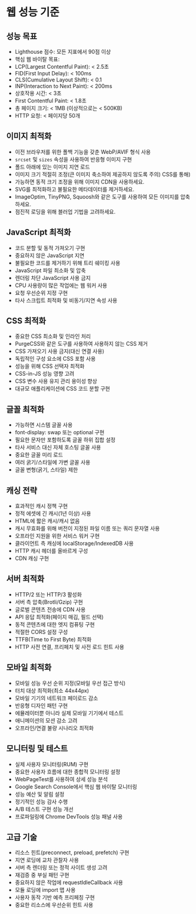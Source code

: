 # 웹 성능 기준

## 성능 목표

- Lighthouse 점수: 모든 지표에서 90점 이상
- 핵심 웹 바이탈 목표:
- LCP(Largest Contentful Paint): < 2.5초
- FID(First Input Delay): < 100ms
- CLS(Cumulative Layout Shift): < 0.1
- INP(Interaction to Next Paint): < 200ms
- 상호작용 시간: < 3초
- First Contentful Paint: < 1.8초
- 총 페이지 크기: < 1MB (이상적으로는 < 500KB)
- HTTP 요청: < 페이지당 50개

## 이미지 최적화

- 이전 브라우저를 위한 폴백 기능을 갖춘 WebP/AVIF 형식 사용
- `srcset` 및 `sizes` 속성을 사용하여 반응형 이미지 구현
- 폴드 아래에 있는 이미지 지연 로드
- 이미지 크기 적절히 조정(큰 이미지 축소하여 제공하지 않도록 주의) CSS를 통해)
- 가능하면 동적 크기 조정을 위해 이미지 CDN을 사용하세요.
- SVG를 최적화하고 불필요한 메타데이터를 제거하세요.
- ImageOptim, TinyPNG, Squoosh와 같은 도구를 사용하여 모든 이미지를 압축하세요.
- 점진적 로딩을 위해 블러업 기법을 고려하세요.

## JavaScript 최적화

- 코드 분할 및 동적 가져오기 구현
- 중요하지 않은 JavaScript 지연
- 불필요한 코드를 제거하기 위해 트리 쉐이킹 사용
- JavaScript 파일 최소화 및 압축
- 렌더링 차단 JavaScript 사용 금지
- CPU 사용량이 많은 작업에는 웹 워커 사용
- 요청 우선순위 지정 구현
- 타사 스크립트 최적화 및 비동기/지연 속성 사용

## CSS 최적화

- 중요한 CSS 최소화 및 인라인 처리
- PurgeCSS와 같은 도구를 사용하여 사용하지 않는 CSS 제거
- CSS 가져오기 사용 금지(대신 연결 사용)
- 독립적인 구성 요소에 CSS 포함 사용
- 성능을 위해 CSS 선택자 최적화
- CSS-in-JS 성능 영향 고려
- CSS 변수 사용 유지 관리 용이성 향상
- 대규모 애플리케이션에 CSS 코드 분할 구현

## 글꼴 최적화

- 가능하면 시스템 글꼴 사용
- font-display: swap 또는 optional 구현
- 필요한 문자만 포함하도록 글꼴 하위 집합 설정
- 타사 서비스 대신 자체 호스팅 글꼴 사용
- 중요한 글꼴 미리 로드
- 여러 굵기/스타일에 가변 글꼴 사용
- 글꼴 변형(굵기, 스타일) 제한

## 캐싱 전략

- 효과적인 캐시 정책 구현
- 정적 에셋에 긴 캐시(1년 이상) 사용
- HTML에 짧은 캐시/캐시 없음
- 캐시 무효화를 위해 버전이 지정된 파일 이름 또는 쿼리 문자열 사용
- 오프라인 지원을 위한 서비스 워커 구현
- 클라이언트 측 캐싱에 localStorage/IndexedDB 사용
- HTTP 캐시 헤더를 올바르게 구성
- CDN 캐싱 구현

## 서버 최적화

- HTTP/2 또는 HTTP/3 활성화
- 서버 측 압축(Brotli/Gzip) 구현
- 글로벌 콘텐츠 전송에 CDN 사용
- API 응답 최적화(페이지 매김, 필드 선택)
- 동적 콘텐츠에 대한 엣지 컴퓨팅 구현
- 적절한 CORS 설정 구성
- TTFB(Time to First Byte) 최적화
- HTTP 사전 연결, 프리페치 및 사전 로드 힌트 사용

## 모바일 최적화

- 모바일 성능 우선 순위 지정(모바일 우선 접근 방식)
- 터치 대상 최적화(최소 44x44px)
- 모바일 기기의 네트워크 페이로드 감소
- 반응형 디자인 패턴 구현
- 에뮬레이터뿐 아니라 실제 모바일 기기에서 테스트
- 애니메이션의 모션 감소 고려
- 오프라인/연결 불량 시나리오 최적화

## 모니터링 및 테스트

- 실제 사용자 모니터링(RUM) 구현
- 중요한 사용자 흐름에 대한 종합적 모니터링 설정
- WebPageTest를 사용하여 상세 성능 분석
- Google Search Console에서 핵심 웹 바이탈 모니터링
- 성능 예산 및 알림 설정
- 정기적인 성능 감사 수행
- A/B 테스트 구현 성능 개선
- 프로파일링에 Chrome DevTools 성능 패널 사용

## 고급 기술

- 리소스 힌트(preconnect, preload, prefetch) 구현
- 지연 로딩에 교차 관찰자 사용
- 서버 측 렌더링 또는 정적 사이트 생성 고려
- 재검증 중 부실 패턴 구현
- 중요하지 않은 작업에 requestIdleCallback 사용
- 모듈 로딩에 import 맵 사용
- 사용자 동작 기반 예측 프리페칭 구현
- 중요한 리소스에 우선순위 힌트 사용
